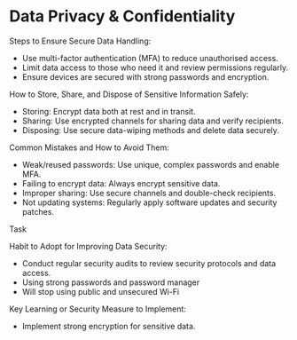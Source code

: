 # Data Privacy & Confidentiality

Steps to Ensure Secure Data Handling:

- Use multi-factor authentication (MFA) to reduce unauthorised access.
- Limit data access to those who need it and review permissions regularly.
- Ensure devices are secured with strong passwords and encryption.

How to Store, Share, and Dispose of Sensitive Information Safely:

- Storing: Encrypt data both at rest and in transit.
- Sharing: Use encrypted channels for sharing data and verify recipients.
- Disposing: Use secure data-wiping methods and delete data securely.

Common Mistakes and How to Avoid Them:

- Weak/reused passwords: Use unique, complex passwords and enable MFA.
- Failing to encrypt data: Always encrypt sensitive data.
- Improper sharing: Use secure channels and double-check recipients.
- Not updating systems: Regularly apply software updates and security patches.

Task

Habit to Adopt for Improving Data Security:

- Conduct regular security audits to review security protocols and data access.
- Using strong passwords and password manager
- Will stop using public and unsecured Wi-Fi

Key Learning or Security Measure to Implement:

- Implement strong encryption for sensitive data.
